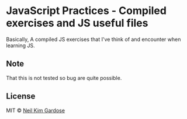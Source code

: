 # JavaScript Practices - Compiled exercises and JS useful files

Basically, A compiled JS exercises that I've think of and encounter when learning JS.

## Note

That this is not tested so bug are quite possible.

## License

MIT © [Neil Kim Gardose](https://github.com/nkpgardose)
